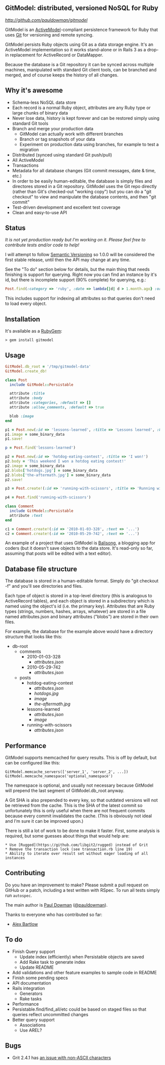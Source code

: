 GitModel: distributed, versioned NoSQL for Ruby
---------------------------------------------------

_http://github.com/pauldowman/gitmodel_

GitModel is an
[ActiveModel](http://yehudakatz.com/2010/01/10/activemodel-make-any-ruby-object-feel-like-activerecord/)-compliant
persistence framework for Ruby that uses [Git](http://git-scm.com/) for
versioning and remote syncing.

GitModel persists Ruby objects using Git as a data storage engine. It's an
ActiveModel implementation so it works stand-alone or in Rails 3 as a drop-in
replacement for ActiveRecord or DataMapper. 

Because the database is a Git repository it can be synced across multiple
machines, manipulated with standard Git client tools, can be branched and
merged, and of course keeps the history of all changes.


Why it's awesome
----------------

* Schema-less NoSQL data store
* Each record is a normal Ruby object, attributes are any Ruby type or large
  chunks of binary data
* Never lose data, history is kept forever and can be restored simply using
  standard Git tools
* Branch and merge your production data 
  * GitModel can actually work with different branches
  * Branch or tag snapshots of your data
  * Experiment on production data using branches, for example to test a
    migration
* Distributed (synced using standard Git push/pull)
* All ActiveModel 
* Transactions
* Metadata for all database changes (Git commit messages, date & time, etc.)
* In order to be easily human-editable, the database is simply files and
  directores stored in a Git repository.  GitModel uses the Git repo directly
  (rather than Git's checked-out "working copy") but you can do a "git
  checkout" to view and manipulate the database contents, and then "git commit"
* Test-driven development and excellent test coverage
* Clean and easy-to-use API


Status
------

_It is not yet production ready but I'm working on it. Please feel free to
contribute tests and/or code to help!_

I will attempt to follow [Semantic Versioning](http://semver.org/) so 1.0.0
will be considered the first stable release, until then the API may change at
any time.

See the "To do" section below for details, but the main thing that needs
finishing is support for querying. Right now you can find an instance by it's
id, but there is incomplete support (90% complete) for querying, e.g.:

```ruby
Post.find(:category => 'ruby', :date => lambda{|d| d > 1.month.ago} :order_by => :date, :order => :asc, :limit => 5)
```

This includes support for indexing all attributes so that queries don't need to
load every object.


Installation
------------

It's available as a [RubyGem](https://rubygems.org/gems/gitmodel):

    > gem install gitmodel


Usage
-----

```ruby
GitModel.db_root = '/tmp/gitmodel-data'
GitModel.create_db!

class Post
  include GitModel::Persistable

  attribute :title
  attribute :body
  attribute :categories, :default => []
  attribute :allow_comments, :default => true

  blob :image
end

p1 = Post.new(:id => 'lessons-learned', :title => 'Lessons learned', :body => '...')
p1.image = some_binary_data
p1.save!

p = Post.find('lessons-learned')

p2 = Post.new(:id => 'hotdog-eating-contest', :title => 'I won!')
p2.body = 'This weekend I won a hotdog eating contest!'
p2.image = some_binary_data
p2.blobs['hotdogs.jpg'] = some_binary_data
p2.blobs['the-aftermath.jpg'] = some_binary_data
p2.save!

p3 = Post.create!(:id => 'running-with-scissors', :title => 'Running with scissors', :body => '...')

p4 = Post.find('running-with-scissors')

class Comment
  include GitModel::Persistable
  attribute :text
end

c1 = Comment.create!(:id => '2010-01-03-328', :text => '...')
c2 = Comment.create!(:id => '2010-05-29-742', :text => '...')
```


An example of a project that uses GitModel is [Balisong](https://github.com/pauldowman/balisong), a blogging app for coders (but it doesn't save objects to the data store. It's read-only so far, assuming that posts will be edited with a text editor).


Database file structure
-----------------------

The database is stored in a human-editable format. Simply do "git checkout -f"
and you'll see directories and files.

Each type of object is stored in a top-level directory (this is analogous to
ActiveRecord tables), and each object is stored in a subdirectory which is
named using the object's id (i.e. the primary key). Attributes that are Ruby
types (strings, numbers, hashes, arrays, whatever) are stored in a file named
attributes.json and binary attributes ("blobs") are stored in their own
files.

For example, the database for the example above would have a directory
structure that looks like this:

* db-root 
    * comments 
        * 2010-01-03-328
            * _attributes.json_
        * 2010-05-29-742
            * _attributes.json_
    * posts 
        * hotdog-eating-contest
            * _attributes.json_
            * _hotdogs.jpg_
            * _image_
            * _the-aftermath.jpg_
        * lessons-learned
            * _attributes.json_
            * _image_
        * running-with-scissors
            * _attributes.json_


Performance
-----------

GitModel supports memcached for query results. This is off by default, but can be configured like this:

    GitModel.memcache_servers(['server_1', 'server_2', ...])
    GitModel.memcache_namespace('optional_namespace')

The namespace is optional, and usually not necessary because GitModel will prepend the last segment of GitModel.db_root anyway.

A Git SHA is also prepended to every key, so that outdated versions will not be retrieved from the cache. This is the SHA of the latest commit so unfortunately this is only useful when there are not frequent commits because every commit invalidates the cache. (This is obviously not ideal and I'm sure it can be improved upon.)

There is still a lot of work to be done to make it faster. First, some analysis is required, but some guesses about things that would help are:

    * Use [Rugged](https://github.com/libgit2/rugged) instead of Grit
    * Remove the transaction lock (see transaction.rb line 19)
    * Ability to iterate over result set without eager loading of all instances


Contributing
------------

Do you have an improvement to make? Please submit a pull request on GitHub or a
patch, including a test written with RSpec.  To run all tests simply run
`autospec`.

The main author is [Paul Dowman](http://pauldowman.com/about) ([@pauldowman](http://twitter.com/pauldowman)).

Thanks to everyone who has contributed so far:

* [Alex Bartlow](https://github.com/alexbartlow)


To do
-----

* Finish Query support
    * Update index (efficiently) when Persistable objects are saved
    * Add Rake task to generate index
    * Update README
* Add validations and other feature examples to sample code in README
* Finish some pending specs
* API documentation
* Rails integration
    * Generators
    * Rake tasks
* Performance
* Persistable.find/find_all/etc could be based on staged files so that queries reflect uncommitted changes
* Better query support
    * Associations
    * Use AREL?


Bugs
------------

* Grit 2.4.1 has [an issue with non-ASCII characters](https://github.com/mojombo/grit/commit/696761d8047ffd038dc2828e6a1998e3f7c3b419)

